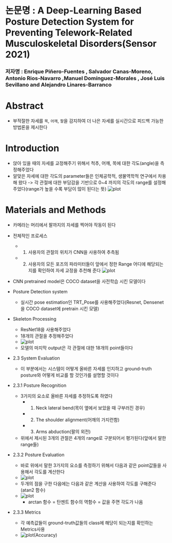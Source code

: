 # 논문명 : A Deep-Learning  Based Posture  Detection  System  for Preventing Telework-Related Musculoskeletal  Disorders(Sensor 2021)

### 저자명 : Enrique Piñero-Fuentes , Salvador  Canas-Moreno, Antonio Rios-Navarro ,Manuel  Domínguez-Morales , José  Luis  Sevillano and Alejandro  Linares-Barranco  


# Abstract
- 부적절한 자세를 `목`, `어깨`, `팔`을 감지하여 더 나은 자세를 실시간으로 피드백 가능한 방법론을 제시한다

# Introduction
- 앉아 있을 때의 자세를 교정해주기 위해서 척추, 어깨, 목에 대한 각도(angle)을 측정해주었다 
- 알맞은 자세에 대한 각도의 parameter들은 인체공학적, 생물역학적 연구에서 차용해 왔다 -> 각 관절에 대한 부담감을 기반으로 0~4 까지의 각도의 range를 설정해 주었다(range가 높을 수록 부담이 많이 된다는 뜻)
![plot](https://user-images.githubusercontent.com/69032315/150368991-db91364a-7520-44ce-a95a-d2317da6bbd4.png)

# Materials and Methods
- 카메라는 머리에서 팔까지의 자세를 찍어야 작동이 된다
- 전체적인 프로세스
	- 1. 사용자의 관절의 위치가 CNN을 사용하여 추측됨
	- 2. 사용자의 모든 포즈의 파라미터들이 앞에서 정한 Range 어디에 해당되는 지를 확인하여 자세 교정을 추천해 준다
![plot](https://user-images.githubusercontent.com/69032315/150369021-9b3d64f2-f9bc-4340-87ba-2ee2ffff2fc2.png)
- CNN pretrained model은 COCO dataset을 사전학습 시킨 모델이다

- Posture Detection system
	- 실시간 pose estimation인 TRT_Pose를 사용해주었다(Resnet, Densenet을 COCO dataset에 pretrain 시킨 모델)

- Skeleton Processing
	- ResNet18을 사용해주었다
	- 18개의 관절을 추정해주었다
	- ![plot](https://user-images.githubusercontent.com/69032315/150369160-142ce575-cea8-4e0b-90b1-b1c2705a212a.png)
	- 모델의 마지막 output은 각 관절에 대한 18개의 point들이다

- 2.3 System Evaluation
	- 이 부분에서는 시스템이 어떻게 올바른 자세를 인지하고 ground-truth posture와 어떻게 비교를 할 것인가를 설명할 것이다

- 2.3.1 Posture Recognition
	- 3가지의 요소로 올바른 자세를 추정하도록 하였다
		- 1. Neck lateral bend(목이 옆에서 보았을 때 구부러진 경우)
		- 2. The shoulder alignment(어깨의 가지런함)
		- 3. Arms abduction(팔의 외전)
	- 위에서 제시된 3개의 관절은 4개의 range로 구분되어서 평가된다(앞에서 말한 range들)

- 2.3.2 Posture Evaluation
	- 바로 위에서 말한 3가지의 요소를 측정하기 위해서 다음과 같은 point값들을 사용해서 각도를 계산한다
	-  ![plot](https://user-images.githubusercontent.com/69032315/150369259-d569d54e-6a71-4595-b010-3a174457b91c.png)
	- 두개의 점을 구한 다음에는 다음과 같은 계산을 사용하여 각도를 구해준다(atan2 함수)
	-  ![plot](https://user-images.githubusercontent.com/69032315/150369272-fafae932-bdab-4885-854a-fdd3f60543bc.png)
		- arctan 함수 = 탄젠트 함수의 역함수 = 값을 주면 각도가 나옴


- 2.3.3 Metrics
	- 각 예측값들이 ground-truth값들의 class에 해당이 되는지를 확인하는 Metrics사용
	-  ![plot](https://user-images.githubusercontent.com/69032315/150369307-16fa7af3-8629-4884-88d6-9776d98bb6a9.png)(Accuracy)








